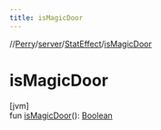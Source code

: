 ```yaml
---
title: isMagicDoor
---
```

//[Perry](../../../index.html)/[server](../index.html)/[StatEffect](index.html)/[isMagicDoor](is-magic-door.html)



# isMagicDoor



[jvm]\
fun [isMagicDoor](is-magic-door.html)(): [Boolean](https://kotlinlang.org/api/latest/jvm/stdlib/kotlin/-boolean/index.html)




